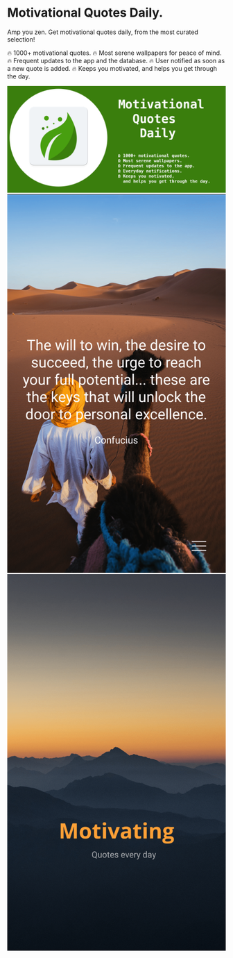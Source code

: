 # Motivational Quotes Daily.

Amp you zen. Get motivational quotes daily, from the most curated selection!

  🔥 1000+ motivational quotes.
  🔥 Most serene wallpapers for peace of mind.
  🔥 Frequent updates to the app and the database.
  🔥 User notified as soon as a new quote is added.
  🔥 Keeps you motivated, and helps you get through the day.

![Banner](images/motivationalquotebanner.png)
![Screenshot 1](images/ss1.png)
![Screenshot 2](images/ss2.png)
